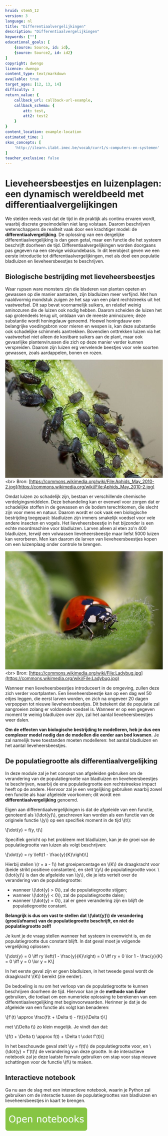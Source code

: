 ```yaml
---
hruid: stem5_12
version: 3
language: nl
title: "Differentiaalvergelijkingen"
description: "Differentiaalvergelijkingen"
keywords: [""]
educational_goals: [
    {source: Source, id: id}, 
    {source: Source2, id: id2}
]
copyright: dwengo
licence: dwengo
content_type: text/markdown
available: true
target_ages: [12, 13, 14]
difficulty: 3
return_value: {
    callback_url: callback-url-example,
    callback_schema: {
        att: test,
        att2: test2
    }
}
content_location: example-location
estimated_time: 1
skos_concepts: [
    'http://ilearn.ilabt.imec.be/vocab/curr1/s-computers-en-systemen'
]
teacher_exclusive: false
---
```

# Lieveheersbeestjes en luizenplagen: een dynamisch wereldbeeld met differentiaalvergelijkingen

We stelden reeds vast dat de tijd in de praktijk als continu ervaren wordt, waarbij discrete groeimodellen niet lang volstaan. Daarom beschrijven wetenschappers de realiteit vaak door een krachtiger model: de **differentiaalvergelijking**. De oplossing van een dergelijke differentiaalvergelijking is dan geen getal, maar een functie die het systeem beschrijft doorheen de tijd. Differentiaalvergelijkingen worden doorgaans pas gegeven na een stevige wiskundebasis. In dit leerobject geven we een eerste introductie tot differentiaalvergelijkingen, met als doel een populatie bladluizen en lieveheersbeestjes te beschrijven.

## Biologische bestrijding met lieveheersbeestjes

Waar rupsen ware monsters zijn die bladeren van planten opeten en gewassen op die manier aantasten, zijn bladluizen meer verfijnd. Met hun naaldvormig mondstuk zuigen ze het sap van een plant rechtstreeks uit het vaatweefsel. Dit sap bevat voornamelijk suikers, en relatief weinig aminozuren die de luizen ook nodig hebben. Daarom scheiden de luizen het sap grotendeels terug uit, ontdaan van de meeste aminozuren; deze substantie wordt honingdauw genoemd. Hoewel honingdauw een belangrijke voedingsbron voor mieren en wespen is, kan deze substantie ook schadelijke schimmels aantrekken. Bovendien onttrekken luizen via het vaatweefsel niet alleen de kostbare suikers aan de plant, maar ook gevaarlijke plantenvirussen die zich op deze manier verder kunnen verspreiden. Daarom zijn luizen erg vervelende beestjes voor vele soorten gewassen, zoals aardappelen, bonen en rozen.

![Bladluis](embed/bladluis.jpg "https://commons.wikimedia.org/wiki/File:Aphids_May_2010-2.jpg")<br>
Bron: [https://commons.wikimedia.org/wiki/File:Aphids_May_2010-2.jpg](https://commons.wikimedia.org/wiki/File:Aphids_May_2010-2.jpg)

Omdat luizen zo schadelijk zijn, bestaan er verschillende chemische verdelgingsmiddelen. Deze behandeling kan er evenwel voor zorgen dat er schadelijke stoffen in de gewassen en de bodem terechtkomen, die slecht zijn voor mens en natuur. Daarom wordt er ook vaak een biologische bestrijding toegepast: bladluizen zijn immers smakelijk voedsel voor vele andere insecten en vogels. Het lieveheersbeestje in het bijzonder is een echte moordmachine voor bladluizen. Larven alleen al eten zo'n 400 bladluizen, terwijl een volwassen lieveheersbeestje maar liefst 5000 luizen kan verorberen. Men kan daarom de larven van lieveheersbeestjes kopen om een luizenplaag onder controle te brengen.

![Lieveheersbeestje](embed/lieveheersbeestje.jpg "https://commons.wikimedia.org/wiki/File:Ladybug.jpg")<br>
Bron: [https://commons.wikimedia.org/wiki/File:Ladybug.jpg](https://commons.wikimedia.org/wiki/File:Ladybug.jpg)

Wanneer men lieveheersbeestjes introduceert in de omgeving, zullen deze zich verder voortplanten. Een lieveheersbeestje kan op een dag wel 50 eitjes leggen, die eerst larven worden, en zich na ongeveer 20 dagen verpoppen tot nieuwe lieveheersbeestjes. Dit betekent dat de populatie zal aangroeien zolang er voldoende voedsel is. Wanneer er op een gegeven moment te weinig bladluizen over zijn, zal het aantal lieveheersbeestjes weer dalen.

**Om de effecten van biologische bestrijding te modelleren, heb je dus een complexer model nodig dan de modellen die eerder aan bod kwamen**. Je zal namelijk twee toestanden moeten modelleren: het aantal bladluizen en het aantal lieveheersbeestjes.

## De populatiegrootte als differentiaalvergelijking

In deze module zal je het concept van afgeleiden gebruiken om de verandering van de populatiegrootte van bladluizen en lieveheersbeestjes te beschrijven, waarbij de ene populatiegrootte een rechtstreekse impact heeft op de andere. Hiervoor zal je een vergelijking gebruiken waarbij zowel een functie als haar afgeleide voorkomen; dit wordt een **differentiaalvergelijking** genoemd.

Eigen aan differentiaalvergelijkingen is dat de afgeleide van een functie, genoteerd als \\(\dot{y}\\), geschreven kan worden als een functie van de originele functie \\(y\\) op een specifiek moment in de tijd \\(t\\):

\\[\dot{y} = f(y, t)\\]

Specifiek gericht op het probleem met bladluizen, kan je de groei van de populatiegrootte van luizen als volgt beschrijven:

\\[\dot{y} = ry \left(1 - \frac{y}{K}\right)\\]

Hierbij stellen \\(r = a - 1\\) het groeipercentage en \\(K\\) de draagkracht voor (beide strikt positieve constanten), en stelt \\(y\\) de populatiegrootte voor. \\(\dot{y}\\) is dan de afgeleide van \\(y\\), die je iets vertelt over de verandering van de populatiegrootte:

- wanneer \\(\dot{y} > 0\\), zal de populatiegrootte stijgen;
- wanneer \\(\dot{y} < 0\\), zal de populatiegrootte dalen;
- wanneer \\(\dot{y} = 0\\), zal er geen verandering zijn en blijft de populatiegrootte constant.

**Belangrijk is dus om vast te stellen dat \\(\dot{y}\\) de verandering (groei/afname) van de populatiegrootte beschrijft, en niet de populatiegrootte zelf!**

Je kunt je de vraag stellen wanneer het systeem in evenwicht is, en de populatiegrootte dus constant blijft. In dat geval moet je volgende vergelijking oplossen:

\\[\dot{y} = 0 \iff ry \left(1 - \frac{y}{K}\right) = 0 \iff ry = 0 \lor 1 - \frac{y}{K} = 0 \iff y = 0 \lor y = K\\]

In het eerste geval zijn er geen bladluizen, in het tweede geval wordt de draagkracht \\(K\\) bereikt (zie eerder).

De bedoeling is nu om het verloop van de populatiegrootte te kunnen beschrijven doorheen de tijd. Hiervoor kan je de **methode van Euler** gebruiken, die toelaat om een numerieke oplossing te berekenen van een differentiaalvergelijking met beginvoorwaarden. Herinner je dat je de afgeleide van een functie als volgt kan benaderen:

\\[f'(t) \approx \frac{f(t + \Delta t) - f(t)}{\Delta t}\\]

met \\(\Delta t\\) zo klein mogelijk. Je vindt dan dat:

\\[f(t + \Delta t) \approx f(t) + \Delta t \cdot f'(t)\\]

In het beschouwde geval stelt \\(y = f(t)\\) de populatiegrootte voor, en \\(\dot{y} = f'(t)\\) de verandering van deze grootte. In de interactieve notebook zal je deze laatste formule gebruiken om stap voor stap nieuwe schattingen voor de functie \\(f\\) te maken.

## Interactieve notebook

Ga nu aan de slag met een interactieve notebook, waarin je Python zal gebruiken om de interactie tussen de populatiegroottes van bladluizen en lieveheersbeestjes in kaart te brengen.

[![](embed/knop.png "Knop")](https://kiks.ilabt.imec.be/jupyterhub/?id=6050 "Dynamisch model")
